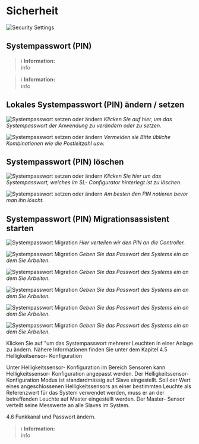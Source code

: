 # Sicherheit

![Security Settings](sicherheit.png)

## Systempasswort (PIN)

> ℹ️ **Information:**  
> info

> ℹ️ **Information:**  
> info

## Lokales Systempasswort (PIN) ändern / setzen

![Systempasswort setzen oder ändern](1-pin-setzen-1.png)
*Klicken Sie auf hier, um das Systempasswort der Anwendung zu verändern oder zu setzen.*

![Systempasswort setzen oder ändern](1-pin-setzen-2.png)
*Vermeiden sie Bitte übliche Kombinationen wie die Postleitzahl usw.*

## Systempasswort (PIN) löschen

![Systempasswort setzen oder ändern](2-pin-loeschen-1.png)
*Klicken Sie hier um das Systempasswort, welches im SL- Configurator hinterlegt ist zu löschen.*

![Systempasswort setzen oder ändern](2-pin-loeschen-2.png)
*Am besten den PIN notieren bevor man ihn löscht.*

## Systempasswort (PIN) Migrationsassistent starten

![Systempasswort Migration](3-migrationsassistent-1.png)
*Hier verteilen wir den PIN an die Controller.*

![Systempasswort Migration](3-migrationsassistent-2.png)
*Geben Sie das Passwort des Systems ein an dem Sie Arbeiten.*

![Systempasswort Migration](3-migrationsassistent-3.png)
*Geben Sie das Passwort des Systems ein an dem Sie Arbeiten.*

![Systempasswort Migration](3-migrationsassistent-4.png)
*Geben Sie das Passwort des Systems ein an dem Sie Arbeiten.*

![Systempasswort Migration](3-migrationsassistent-5.png)
*Geben Sie das Passwort des Systems ein an dem Sie Arbeiten.*

![Systempasswort Migration](3-migrationsassistent-6.png)
*Geben Sie das Passwort des Systems ein an dem Sie Arbeiten.*

Klicken Sie auf "um das Systempasswort mehrerer Leuchten in einer Anlage zu ändern. Nähere Informationen finden Sie unter dem Kapitel 4.5 Helligkeitsensor- Konfiguration

Unter Helligkeitssensor- Konfiguration im Bereich Sensoren kann Helligkeitssensor- Konfiguration angepasst werden. Der Helligkeitssensor- Konfiguration Modus ist standardmässig auf Slave eingestellt.
Soll der Wert eines angeschlossenen Helligkeitssensors an einer bestimmten Leuchte als Referenzwert für das System verwendet werden, muss er an der betreffenden Leuchte auf Master eingestellt werden. Der Master- Sensor verteilt seine Messwerte an alle Slaves im System.

4.6 Funkkanal und Passwort ändern.
> ℹ️ **Information:**  
> info 